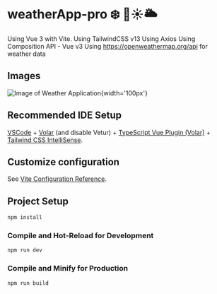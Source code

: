 # weatherApp-pro ❄️ 💨☀️🌥️

Using Vue 3 with Vite.
Using TailwindCSS v13
Using Axios
Using Composition API - Vue v3
Using https://openweathermap.org/api for weather data

## Images

![Image of Weather Application](){width='100px'}

## Recommended IDE Setup

[VSCode](https://code.visualstudio.com/) + [Volar](https://marketplace.visualstudio.com/items?itemName=Vue.volar) (and disable Vetur) + [TypeScript Vue Plugin (Volar)](https://marketplace.visualstudio.com/items?itemName=Vue.vscode-typescript-vue-plugin) + [Tailwind CSS IntelliSense](https://marketplace.visualstudio.com/items?itemName=bradlc.vscode-tailwindcss).

## Customize configuration

See [Vite Configuration Reference](https://vitejs.dev/config/).

## Project Setup

```sh
npm install
```

### Compile and Hot-Reload for Development

```sh
npm run dev
```

### Compile and Minify for Production

```sh
npm run build
```
